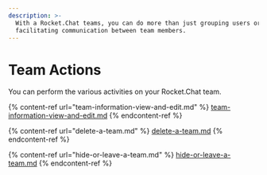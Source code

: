 ```yaml
---
description: >-
  With a Rocket.Chat teams, you can do more than just grouping users or
  facilitating communication between team members.
---
```


# Team Actions

You can perform the various activities on your Rocket.Chat team.

{% content-ref url="team-information-view-and-edit.md" %}
[team-information-view-and-edit.md](team-information-view-and-edit.md)
{% endcontent-ref %}

{% content-ref url="delete-a-team.md" %}
[delete-a-team.md](delete-a-team.md)
{% endcontent-ref %}

{% content-ref url="hide-or-leave-a-team.md" %}
[hide-or-leave-a-team.md](hide-or-leave-a-team.md)
{% endcontent-ref %}

